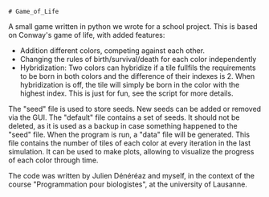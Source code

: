     # Game_of_Life
A small game written in python we wrote for a school project.
This is based on Conway's game of life, with added features:
- Addition different colors, competing against each other.
- Changing the rules of birth/survival/death for each color independently
- Hybridization: Two colors can hybridize if a tile fullfils the requirements to be born in both colors and the difference of their indexes is 2. When hybridization is off, the tile will simply be born in the color with the highest index. This is just for fun, see the script for more details.

The "seed" file is used to store seeds. New seeds can be added or removed via the GUI.
The "default" file contains a set of seeds. It should not be deleted, as it is used as a backup in case something happened to the "seed" file.
When the program is run, a "data" file will be generated. This file contains the number of tiles of each color at every iteration in the last simulation. It can be used to make plots, allowing to visualize the progress of each color through time.

The code was written by Julien Dénéréaz and myself, in the context of the course "Programmation pour biologistes", at the university of Lausanne.

